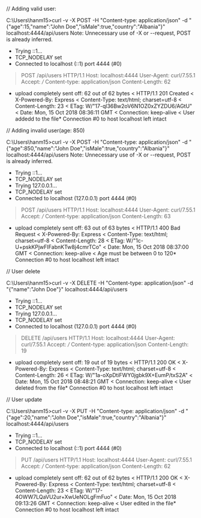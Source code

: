 // Adding valid user:


C:\Users\hanm15>curl -v -X POST -H "Content-type: application/json" -d  "{\"age\":15,\"name\":\"John Doe\",\"isMale\":true,\"country\":\"Albania\"}" localhost:4444/api/users
Note: Unnecessary use of -X or --request, POST is already inferred.
*   Trying ::1...
* TCP_NODELAY set
* Connected to localhost (::1) port 4444 (#0)
> POST /api/users HTTP/1.1
> Host: localhost:4444
> User-Agent: curl/7.55.1
> Accept: */*
> Content-type: application/json
> Content-Length: 62
>
* upload completely sent off: 62 out of 62 bytes
< HTTP/1.1 201 Created
< X-Powered-By: Express
< Content-Type: text/html; charset=utf-8
< Content-Length: 23
< ETag: W/"17-ql36Bw2oV6N1OZ0xZYZDU6/AGtU"
< Date: Mon, 15 Oct 2018 08:36:11 GMT
< Connection: keep-alive
<
User addedd to the file* Connection #0 to host localhost left intact

// Adding invalid user(age: 850)

C:\Users\hanm15>curl -v -X POST -H "Content-type: application/json" -d  "{\"age\":850,\"name\":\"John Doe\",\"isMale\":true,\"country\":\"Albania\"}" localhost:4444/api/users
Note: Unnecessary use of -X or --request, POST is already inferred.
*   Trying ::1...
* TCP_NODELAY set
*   Trying 127.0.0.1...
* TCP_NODELAY set
* Connected to localhost (127.0.0.1) port 4444 (#0)
> POST /api/users HTTP/1.1
> Host: localhost:4444
> User-Agent: curl/7.55.1
> Accept: */*
> Content-type: application/json
> Content-Length: 63
>
* upload completely sent off: 63 out of 63 bytes
< HTTP/1.1 400 Bad Request
< X-Powered-By: Express
< Content-Type: text/html; charset=utf-8
< Content-Length: 28
< ETag: W/"1c-U+pskKPjwFIFabnKTw8j4cmrTCo"
< Date: Mon, 15 Oct 2018 08:37:00 GMT
< Connection: keep-alive
<
Age must be between 0 to 120* Connection #0 to host localhost left intact

// User delete

C:\Users\hanm15>curl -v -X DELETE -H "Content-type: application/json" -d "{\"name\":\"John Doe\"}" localhost:4444/api/users
*   Trying ::1...
* TCP_NODELAY set
*   Trying 127.0.0.1...
* TCP_NODELAY set
* Connected to localhost (127.0.0.1) port 4444 (#0)
> DELETE /api/users HTTP/1.1
> Host: localhost:4444
> User-Agent: curl/7.55.1
> Accept: */*
> Content-type: application/json
> Content-Length: 19
>
* upload completely sent off: 19 out of 19 bytes
< HTTP/1.1 200 OK
< X-Powered-By: Express
< Content-Type: text/html; charset=utf-8
< Content-Length: 26
< ETag: W/"1a-oXpDtiFWY0jgbk9X+EumP/txS2A"
< Date: Mon, 15 Oct 2018 08:48:21 GMT
< Connection: keep-alive
<
User deleted from the file* Connection #0 to host localhost left intact

// User update

C:\Users\hanm15>curl -v -X PUT -H "Content-type: application/json" -d  "{\"age\":20,\"name\":\"John Doe\",\"isMale\":true,\"country\":\"Albania\"}" localhost:4444/api/users
*   Trying ::1...
* TCP_NODELAY set
* Connected to localhost (::1) port 4444 (#0)
> PUT /api/users HTTP/1.1
> Host: localhost:4444
> User-Agent: curl/7.55.1
> Accept: */*
> Content-type: application/json
> Content-Length: 62
>
* upload completely sent off: 62 out of 62 bytes
< HTTP/1.1 200 OK
< X-Powered-By: Express
< Content-Type: text/html; charset=utf-8
< Content-Length: 23
< ETag: W/"17-4OWW7LQaVU2ur+XwUeNOLgFmFuo"
< Date: Mon, 15 Oct 2018 09:13:26 GMT
< Connection: keep-alive
<
User edited in the file* Connection #0 to host localhost left intact

